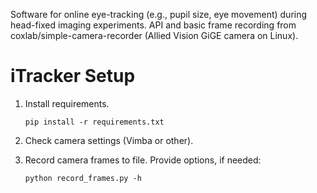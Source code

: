 Software for online eye-tracking (e.g., pupil size, eye movement) during head-fixed imaging experiments. API and basic frame recording from coxlab/simple-camera-recorder (Allied Vision GiGE camera on Linux).

# iTracker Setup


1.  Install requirements.
	
		pip install -r requirements.txt


2.  Check camera settings (Vimba or other).


3.  Record camera frames to file. Provide options, if needed:

		python record_frames.py -h  


